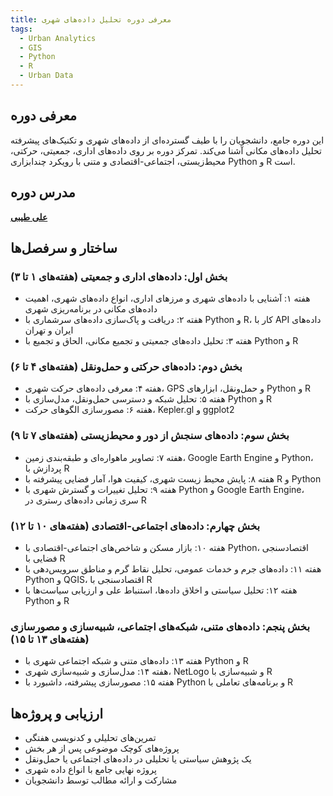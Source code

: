 ```yaml
---
title: معرفی دوره تحلیل داده‌های شهری
tags:
  - Urban Analytics
  - GIS
  - Python
  - R
  - Urban Data
---
```


## معرفی دوره

این دوره جامع، دانشجویان را با طیف گسترده‌ای از داده‌های شهری و تکنیک‌های پیشرفته تحلیل داده‌های مکانی آشنا می‌کند. تمرکز دوره بر روی داده‌های اداری، جمعیتی، حرکتی، محیط‌زیستی، اجتماعی-اقتصادی و متنی با رویکرد چندابزاری Python و R است.

## مدرس دوره

[**علی طیبی**](https://github.com/alitayebi)


## ساختار و سرفصل‌ها

### بخش اول: داده‌های اداری و جمعیتی (هفته‌های ۱ تا ۳)
- هفته ۱: آشنایی با داده‌های شهری و مرزهای اداری، انواع داده‌های شهری، اهمیت داده‌های مکانی در برنامه‌ریزی شهری
- هفته ۲: دریافت و پاک‌سازی داده‌های سرشماری با Python و R، کار با API داده‌های ایران و تهران
- هفته ۳: تحلیل داده‌های جمعیتی و تجمیع مکانی، الحاق و تجمیع با Python و R

### بخش دوم: داده‌های حرکتی و حمل‌ونقل (هفته‌های ۴ تا ۶)
- هفته ۴: معرفی داده‌های حرکت شهری، GPS و حمل‌ونقل، ابزارهای Python و R
- هفته ۵: تحلیل شبکه و دسترسی حمل‌ونقل، مدل‌سازی با Python و R
- هفته ۶: مصورسازی الگوهای حرکت، Kepler.gl و ggplot2

### بخش سوم: داده‌های سنجش از دور و محیط‌زیستی (هفته‌های ۷ تا ۹)
- هفته ۷: تصاویر ماهواره‌ای و طبقه‌بندی زمین، Google Earth Engine و Python، پردازش با R
- هفته ۸: پایش محیط زیست شهری، کیفیت هوا، آمار فضایی پیشرفته با R و Python
- هفته ۹: تحلیل تغییرات و گسترش شهری با Python و Google Earth Engine، سری زمانی داده‌های رستری در R

### بخش چهارم: داده‌های اجتماعی-اقتصادی (هفته‌های ۱۰ تا ۱۲)
- هفته ۱۰: بازار مسکن و شاخص‌های اجتماعی-اقتصادی با Python، اقتصادسنجی فضایی با R
- هفته ۱۱: داده‌های جرم و خدمات عمومی، تحلیل نقاط گرم و مناطق سرویس‌دهی با Python و QGIS، اقتصادسنجی با R
- هفته ۱۲: تحلیل سیاستی و اخلاق داده‌ها، استنباط علی و ارزیابی سیاست‌ها با Python و R

### بخش پنجم: داده‌های متنی، شبکه‌های اجتماعی، شبیه‌سازی و مصورسازی (هفته‌های ۱۳ تا ۱۵)
- هفته ۱۳: داده‌های متنی و شبکه اجتماعی شهری با Python و R
- هفته ۱۴: مدل‌سازی و شبیه‌سازی شهری، NetLogo و شبیه‌سازی با R
- هفته ۱۵: مصورسازی پیشرفته، داشبورد با Python و برنامه‌های تعاملی با R

## ارزیابی و پروژه‌ها
- تمرین‌های تحلیلی و کدنویسی هفتگی
- پروژه‌های کوچک موضوعی پس از هر بخش
- یک پژوهش سیاستی یا تحلیلی در داده‌های اجتماعی یا حمل‌ونقل
- پروژه نهایی جامع با انواع داده شهری
- مشارکت و ارائه مطالب توسط دانشجویان


